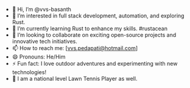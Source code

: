 - 👋 Hi, I’m @vvs-basanth
- 👀 I’m interested in full stack development, automation, and exploring Rust.
- 🌱 I’m currently learning Rust to enhance my skills. #rustacean
- 💞️ I’m looking to collaborate on exciting open-source projects and innovative tech initiatives.
- 📫 How to reach me: [vvs.pedapati@hotmail.com]
- 😄 Pronouns: He/Him
- ⚡ Fun fact: I love outdoor adventures and experimenting with new technologies!
- 🎾 I am a national level Lawn Tennis Player as well.
